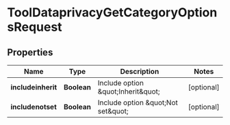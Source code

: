 

# ToolDataprivacyGetCategoryOptionsRequest


## Properties

| Name | Type | Description | Notes |
|------------ | ------------- | ------------- | -------------|
|**includeinherit** | **Boolean** | Include option \&quot;Inherit\&quot; |  [optional] |
|**includenotset** | **Boolean** | Include option \&quot;Not set\&quot; |  [optional] |




